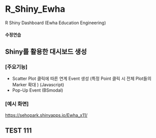 # R_Shiny_Ewha
R Shiny Dashboard (Ewha Education Engineering)

#### 수정연습

## Shiny를 활용한 대시보드 생성

### [주요기능]
* Scatter Plot 클릭에 따른 연계 Event 생성 (특정 Point 클릭 시 전체 Plot들의 Marker 확대 ) (Javascript)
* Pop-Up Event (BSmodal)

### [예시 화면]
https://sehopark.shinyapps.io/Ewha_x11/

## TEST 111
